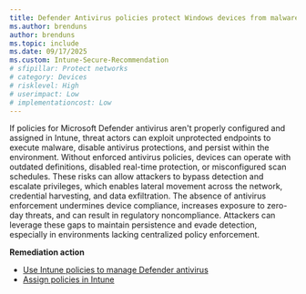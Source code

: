 ```yaml
---
title: Defender Antivirus policies protect Windows devices from malware
ms.author: brenduns
author: brenduns
ms.topic: include
ms.date: 09/17/2025
ms.custom: Intune-Secure-Recommendation
# sfipillar: Protect networks
# category: Devices
# risklevel: High
# userimpact: Low
# implementationcost: Low
---
```

If policies for Microsoft Defender antivirus aren't properly configured and assigned in Intune, threat actors can exploit unprotected endpoints to execute malware, disable antivirus protections, and persist within the environment. Without enforced antivirus policies, devices can operate with outdated definitions, disabled real-time protection, or misconfigured scan schedules. These risks can allow attackers to bypass detection and escalate privileges, which enables lateral movement across the network, credential harvesting, and data exfiltration. The absence of antivirus enforcement undermines device compliance, increases exposure to zero-day threats, and can result in regulatory noncompliance. Attackers can leverage these gaps to maintain persistence and evade detection, especially in environments lacking centralized policy enforcement.

**Remediation action**

- [Use Intune policies to manage Defender antivirus](/intune/intune-service/protect/endpoint-security-antivirus-policy)
- [Assign policies in Intune](/intune/intune-service/configuration/device-profile-assign#assign-a-policy-to-users-or-groups)